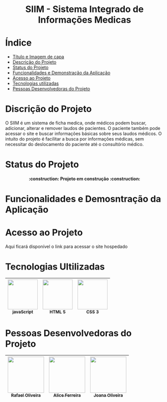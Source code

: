 # <h1 align="center"> SIIM - Sistema Integrado de Informações Medicas </h1> 

# Índice 

* [Título e Imagem de capa](#Título-e-Imagem-de-capa)
* [Descrição do Projeto](#descrição-do-projeto)
* [Status do Projeto](#status-do-Projeto)
* [Funcionalidades e Demonstração da Aplicação](#funcionalidades-e-demonstração-da-aplicação)
* [Acesso ao Projeto](#acesso-ao-projeto)
* [Tecnologias utilizadas](#tecnologias-utilizadas)
* [Pessoas Desenvolvedoras do Projeto](#pessoas-desenvolvedoras)

# Discrição do Projeto
O SIIM é um sistema de ficha medica, onde médicos podem buscar, adicionar, alterar e remover laudos de pacientes.
O paciente também pode acessar o site e buscar informações básicas sobre seus laudos médicos.
O intuito do projeto é facilitar a busca por informações médicas, sem necessitar do deslocamento do paciente até o consultório médico.

# Status do Projeto
<h4 align="center"> 
    :construction:  Projeto em construção  :construction:
</h4>

# Funcionalidades e Demosntração da Aplicação

# Acesso ao Projeto 
Aqui ficará disponível o link para acessar o site hospedado 

# Tecnologias Ultilizadas 
<img src="https://github.com/rfreir3/SIIM/assets/123081912/c0475de2-6a22-4cfb-8e50-50034dffe14c" width="95"><br><sub>javaScript</sub> | <img src="https://cdn-icons-png.flaticon.com/512/226/226269.png" width="95"><br><sub>HTML 5</sub> | <img src="https://github.com/rfreir3/SIIM/assets/123081912/77ee7b17-01d8-4671-9f36-e17ee2fca992" width="95"><br><sub>CSS 3</sub> |
| :---: | :---: | :---: |



# Pessoas Desenvolvedoras do Projeto
[<img src="https://github.com/rfreir3/SIIM/assets/123081912/b0ed3ec7-c6ec-45dc-b154-1d3e23c55fbf" width="115"><br><sub>Rafael Oliveira</sub>](https://github.com/rfreir3) | [<img src="https://github.com/rfreir3/SIIM/assets/123081912/cb533c87-75af-47a4-81e9-cff05b3a3ccf" width="115"><br><sub>Alice Ferreira</sub>](https://github.com/Malicef) | [<img src="" width="115"><br><sub>Joana Oliveira</sub>](https://github.com/JoanaLOliveira) |
| :---: | :---: | :---: |




